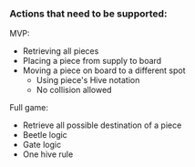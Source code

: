 ### Actions that need to be supported:

MVP:

- Retrieving all pieces
- Placing a piece from supply to board
- Moving a piece on board to a different spot
  - Using piece's Hive notation
  - No collision allowed

Full game:

- Retrieve all possible destination of a piece
- Beetle logic
- Gate logic
- One hive rule
